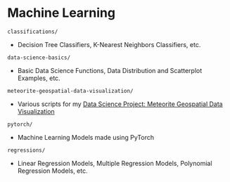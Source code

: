 # Machine Learning

`classifications/`

- Decision Tree Classifiers, K-Nearest Neighbors Classifiers, etc.

`data-science-basics/`

- Basic Data Science Functions, Data Distribution and Scatterplot Examples, etc.

`meteorite-geospatial-data-visualization/`

- Various scripts for my [Data Science Project: Meteorite Geospatial Data Visualization](https://www.jonimakinen.com/mywork/meteorites-en.html)

`pytorch/`

- Machine Learning Models made using PyTorch

`regressions/`

- Linear Regression Models, Multiple Regression Models, Polynomial Regression Models, etc.
